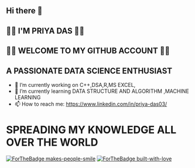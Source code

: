 ##                                           Hi there 👋 
## 🦋🦋 I'M PRIYA DAS 🦋🦋
## 🌻🌹 WELCOME TO MY GITHUB ACCOUNT 🌻🌹
##  A PASSIONATE DATA SCIENCE ENTHUSIAST


* 🔭 I’m currently working on C++,DSA,R,MS EXCEL,
* 🌱 I’m currently learning DATA STRUCTURE AND ALGORITHM ,MACHINE LEARNING
* 📫 How to reach me: https://www.linkedin.com/in/priya-das03/

# **SPREADING MY KNOWLEDGE ALL OVER THE WORLD**

[![ForTheBadge makes-people-smile](http://ForTheBadge.com/images/badges/makes-people-smile.svg)](http://ForTheBadge.com)   [![ForTheBadge built-with-love](http://ForTheBadge.com/images/badges/built-with-love.svg)](https://GitHub.com/Naereen/)


